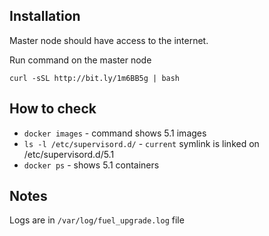 ## Installation

Master node should have access to the internet.

Run command on the master node

`curl -sSL http://bit.ly/1m6BB5g | bash`

## How to check

* `docker images` - command shows 5.1 images
* `ls -l /etc/supervisord.d/` - `current` symlink is linked on /etc/supervisord.d/5.1
* `docker ps` - shows 5.1 containers

## Notes

Logs are in `/var/log/fuel_upgrade.log` file